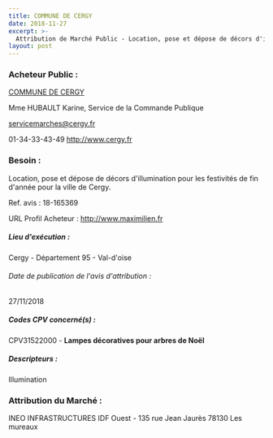 ```yaml
---
title: COMMUNE DE CERGY
date: 2018-11-27
excerpt: >-
  Attribution de Marché Public - Location, pose et dépose de décors d'illumination pour les festivités de fin d'année pour la ville de Cergy.
layout: post
---
```


### Acheteur Public : 
<a href="/acheteur-33/siren-219501277"> COMMUNE DE CERGY</a><br/>

Mme HUBAULT Karine, Service de la Commande Publique

servicemarches@cergy.fr

01-34-33-43-49
http://www.cergy.fr
### Besoin :

Location, pose et dépose de décors d'illumination pour les festivités de fin d'année pour la ville de Cergy.

Ref. avis : 18-165369

URL Profil Acheteur : http://www.maximilien.fr

##### Lieu d'exécution :

Cergy - Département 95 - Val-d'oise

###### Date de publication de l'avis d'attribution : 
27/11/2018

##### Codes CPV concerné(s) :
CPV31522000 - **Lampes décoratives pour arbres de Noël** <br/>

##### Descripteurs :
Illumination <br/>

### Attribution du Marché :
INEO INFRASTRUCTURES IDF Ouest - 135 rue Jean Jaurès 78130 Les mureaux <br/>
